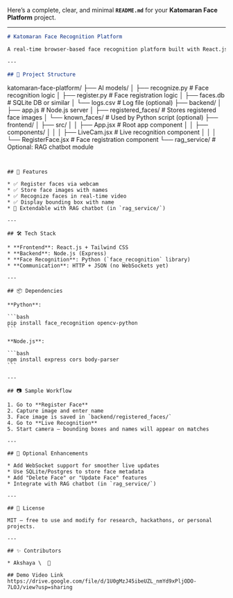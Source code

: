 Here’s a complete, clear, and minimal **`README.md`** for your **Katomaran Face Platform** project.

---

```markdown
# Katomaran Face Recognition Platform

A real-time browser-based face recognition platform built with React.js (frontend), Node.js (API/WebSocket), and Python (face recognition logic) for the Katomaran AI Hackathon.

---

## 📁 Project Structure

```

katomaran-face-platform/
├── AI models/
│   ├── recognize.py           # Face recognition logic
│   ├── register.py            # Face registration logic
│   ├── faces.db               # SQLite DB or similar
│   └── logs.csv               # Log file (optional)
├── backend/
│   ├── app.js                 # Node.js server
│   ├── registered\_faces/      # Stores registered face images
│   └── known\_faces/           # Used by Python script (optional)
├── frontend/
│   ├── src/
│   │   ├── App.jsx            # Root app component
│   │   ├── components/
│   │   │   ├── LiveCam.jsx    # Live recognition component
│   │   │   └── RegisterFace.jsx # Face registration component
└── rag\_service/               # Optional: RAG chatbot module

````


## 🧠 Features

* ✅ Register faces via webcam
* ✅ Store face images with names
* ✅ Recognize faces in real-time video
* ✅ Display bounding box with name
* 🧪 Extendable with RAG chatbot (in `rag_service/`)

---

## 🛠️ Tech Stack

* **Frontend**: React.js + Tailwind CSS
* **Backend**: Node.js (Express)
* **Face Recognition**: Python (`face_recognition` library)
* **Communication**: HTTP + JSON (no WebSockets yet)

---

## 📦 Dependencies

**Python**:

```bash
pip install face_recognition opencv-python
```

**Node.js**:

```bash
npm install express cors body-parser
```

---

## 📷 Sample Workflow

1. Go to **Register Face**
2. Capture image and enter name
3. Face image is saved in `backend/registered_faces/`
4. Go to **Live Recognition**
5. Start camera — bounding boxes and names will appear on matches

---

## 🧪 Optional Enhancements

* Add WebSocket support for smoother live updates
* Use SQLite/Postgres to store face metadata
* Add "Delete Face" or "Update Face" features
* Integrate with RAG chatbot (in `rag_service/`)

---

## 📜 License

MIT — free to use and modify for research, hackathons, or personal projects.

---

## ✨ Contributors

* Akshaya \  🚀

## Demo Video Link
https://drive.google.com/file/d/1U0gMzJ45ibeUZL_nmYd9xPljODO-7LOJ/view?usp=sharing

